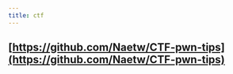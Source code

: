 ```yaml
---
title: ctf
---
```


##
##
##
##
##
##
## [https://github.com/Naetw/CTF-pwn-tips](https://github.com/Naetw/CTF-pwn-tips)
